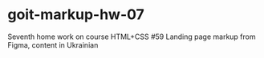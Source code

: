 # goit-markup-hw-07
Seventh home work on course HTML+CSS #59 Landing page markup from Figma, content in Ukrainian
